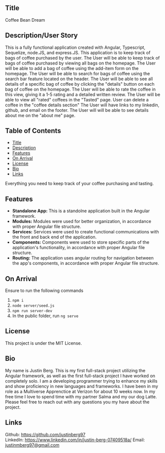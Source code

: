 ## Title

Coffee Bean Dream 

## Description/User Story

This is a fully functional application created with Angular, Typescript, Sequelize, node.JS, and express.JS. 
This application is to keep track of bags of coffee purchased by the user.
The User will be able to keep track of bags of coffee purchased by viewing all bags on the homepage.
The User will be able to add a bag of coffee using the add-item form on the homepage.
The User will be able to search for bags of coffee using the search bar feature located on the header.
The User will be able to see all details of a specific bag of coffee by clicking the "details" button on each bag of coffee on the homepage.
The User will be able to rate the coffee in this view, giving it a 1-5 rating and a detailed written review. 
The User will be able to view all "rated" coffees in the "Tasted" page.
User can delete a coffee in the "coffee details section"
The User will have links to my linkedin, github, and email on the footer.
The User will will be able to see details about me on the "about me" page. 

## Table of Contents
- [Title](#title)
- [Description](#description)
- [Features](#features)
- [On Arrival](#on-arrival)
- [License](#license)
- [Bio](#bio)
- [Links](#links)

Everything you need to keep track of your coffee purchasing and tasting.

## Features 

- **Standalone App:** This is a standolne application built in the Angular framework.
- **Modules:** Modules were used for better organization, in accordance with proper Angular file structure.
- **Services:** Services were used to create functional communications with the front and back end of the application.
- **Components:** Components were used to store specific parts of the application's functionality, in accordance with proper Angular file structure.
- **Routing:** The application uses angular routing for navigation between the app's components, in accordance with proper Angular file structure.

## On Arrival 

Ensure to run the following commands 

1. `npm i` 
2. `node server/seed.js`
3. `npm run server-dev`
4. In the public folder, run `ng serve`

## License

This project is under the MIT License. 

## Bio

My name is Justin Berg.  This is my first full-stack project utilizing the Angular framework, as well as the first full-stack project I have worked on completely solo. 
I am a developing programmer trying to enhance my skills and show proficiency in new languages and frameworks. 
I have been in my role as a Multiverse Apprenctice at Verizon for about 10 weeks now. 
In my free time I love to spend time with my partner Salma and my our dog Latte.  
Please feel free to reach out with any questions you my have about the project. 

## Links 

Github: https://github.com/justinberg97  
LinkedIn: https://www.linkedin.com/in/justin-berg-07409518a/
Email: justinmberg97@gmail.com

